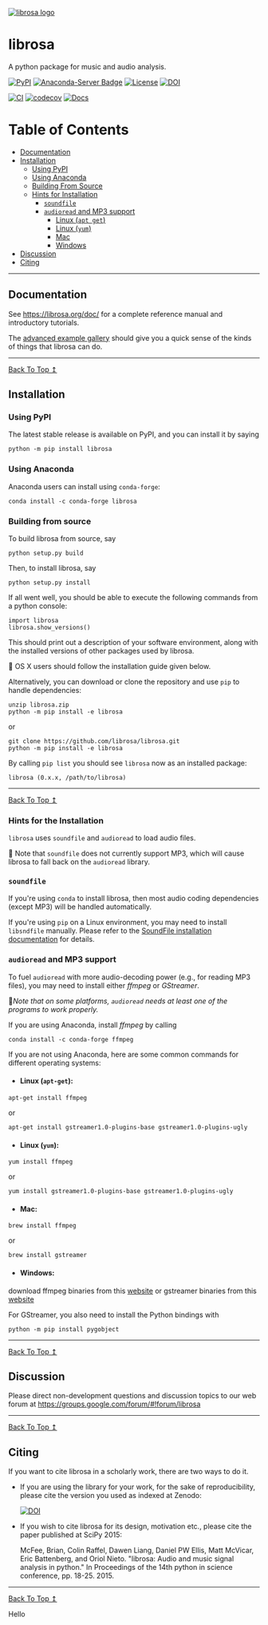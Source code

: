 [![librosa logo](docs/img/librosa_logo_text.svg)](https://librosa.org/)

# librosa


A python package for music and audio analysis.  

[![PyPI](https://img.shields.io/pypi/v/librosa.svg)](https://pypi.python.org/pypi/librosa)
[![Anaconda-Server Badge](https://anaconda.org/conda-forge/librosa/badges/version.svg)](https://anaconda.org/conda-forge/librosa)
[![License](https://img.shields.io/pypi/l/librosa.svg)](https://github.com/librosa/librosa/blob/main/LICENSE.md)
[![DOI](https://zenodo.org/badge/DOI/10.5281/zenodo.591533.svg)](https://doi.org/10.5281/zenodo.591533)

[![CI](https://github.com/librosa/librosa/actions/workflows/ci.yml/badge.svg)](https://github.com/librosa/librosa/actions/workflows/ci.yml)
[![codecov](https://codecov.io/gh/librosa/librosa/branch/main/graph/badge.svg?token=ULWnUHaIJC)](https://codecov.io/gh/librosa/librosa)
[![Docs](https://github.com/librosa/librosa/actions/workflows/docs.yml/badge.svg)](https://librosa.org/doc/latest/index.html)

#  Table of Contents

- [Documentation](#Documentation)
- [Installation](#Installation)
  - [Using PyPI](#using-pypi)
  - [Using Anaconda](#using-anaconda)
  - [Building From Source](#building-from-source)
  - [Hints for Installation](#hints-for-the-installation)
    - [`soundfile`](#soundfile)
    - [`audioread` and MP3 support](#audioread-and-mp3-support)
      - [Linux (`apt get`)](#linux-apt-get)
      - [Linux (`yum`)](#linux-yum)
      - [Mac](#mac)
      - [Windows](#windows)
- [Discussion](#discussion)
- [Citing](#citing)

---

## Documentation


See https://librosa.org/doc/ for a complete reference manual and introductory tutorials.

The [advanced example gallery](https://librosa.org/doc/latest/advanced.html) should give you a quick sense of the kinds
of things that librosa can do.

---

[Back To Top ↥](#librosa)


## Installation


### Using PyPI

The latest stable release is available on PyPI, and you can install it by saying
```
python -m pip install librosa
```

### Using Anaconda

Anaconda users can install using ```conda-forge```:
```
conda install -c conda-forge librosa
```

### Building from source

To build librosa from source, say 
```
python setup.py build
```
Then, to install librosa, say 
```
python setup.py install
```
If all went well, you should be able to execute the following commands from a python console:
```
import librosa
librosa.show_versions()
```
This should print out a description of your software environment, along with the installed versions of other packages used by librosa.

📝 OS X users should follow the installation guide given below.

Alternatively, you can download or clone the repository and use `pip` to handle dependencies:

```
unzip librosa.zip
python -m pip install -e librosa
```
or

```
git clone https://github.com/librosa/librosa.git
python -m pip install -e librosa
```

By calling `pip list` you should see `librosa` now as an installed package:
```
librosa (0.x.x, /path/to/librosa)
```

---

[Back To Top ↥](#librosa)

### Hints for the Installation

`librosa` uses `soundfile` and `audioread` to load audio files.

📝 Note that `soundfile` does not currently support MP3, which will cause librosa to
fall back on the `audioread` library.

### `soundfile`

If you're using `conda` to install librosa, then most audio coding dependencies (except MP3) will be handled automatically.

If you're using `pip` on a Linux environment, you may need to install `libsndfile`
manually.  Please refer to the [SoundFile installation documentation](https://pysoundfile.readthedocs.io/#installation) for details.

### `audioread` and MP3 support

To fuel `audioread` with more audio-decoding power (e.g., for reading MP3 files),
you may need to install either *ffmpeg* or *GStreamer*.

📝*Note that on some platforms, `audioread` needs at least one of the programs to work properly.*

If you are using Anaconda, install *ffmpeg* by calling

```
conda install -c conda-forge ffmpeg
```

If you are not using Anaconda, here are some common commands for different operating systems:

- ####  Linux (`apt-get`): 

```
apt-get install ffmpeg
```
or
 
```
apt-get install gstreamer1.0-plugins-base gstreamer1.0-plugins-ugly
```
- #### Linux (`yum`):
```
yum install ffmpeg
```
or


```
yum install gstreamer1.0-plugins-base gstreamer1.0-plugins-ugly
```

- #### Mac: 
```
brew install ffmpeg
```
or

```
brew install gstreamer
```

- #### Windows: 

download ffmpeg binaries from this [website](https://www.gyan.dev/ffmpeg/builds/) or gstreamer binaries from this [website](https://gstreamer.freedesktop.org/)

For GStreamer, you also need to install the Python bindings with 

```
python -m pip install pygobject
```

---

[Back To Top ↥](#librosa)

## Discussion


Please direct non-development questions and discussion topics to our web forum at
https://groups.google.com/forum/#!forum/librosa

---

[Back To Top ↥](#librosa)

## Citing


If you want to cite librosa in a scholarly work, there are two ways to do it.

- If you are using the library for your work, for the sake of reproducibility, please cite
  the version you used as indexed at Zenodo:

    [![DOI](https://zenodo.org/badge/DOI/10.5281/zenodo.591533.svg)](https://doi.org/10.5281/zenodo.591533)

- If you wish to cite librosa for its design, motivation etc., please cite the paper
  published at SciPy 2015:

    McFee, Brian, Colin Raffel, Dawen Liang, Daniel PW Ellis, Matt McVicar, Eric Battenberg, and Oriol Nieto. "librosa: Audio and music signal analysis in python." In Proceedings of the 14th python in science conference, pp. 18-25. 2015.

---

[Back To Top ↥](#librosa)


Hello